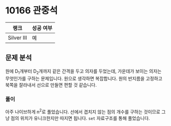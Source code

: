 # 10166 관중석

| 랭크       | 성공 여부 |
| ---------- | --------- |
| Silver III | 예        |

## 문제 분석

원에 D<sub>1</sub>개부터 D<sub>2</sub>개까지 같은 간격을 두고 의자를 두었는데, 가운데가 보이는 의자는 무엇인가를 구하는 문제입니다.
원으로 생각하면 복잡합니다. 원의 반지름을 고정하고 북쪽을 잘라내서 선으로 만들면 편할 것 같습니다.

### 풀이

아주 나이브하게 n<sup>2</sup>로 풀었습니다. 선에서 겹치지 않는 점의 개수를 구하는 것이므로 그냥 점의 위치가 유니크한지만 따지면 됩니다. `set` 자료구조를 통해 풀었습니다.